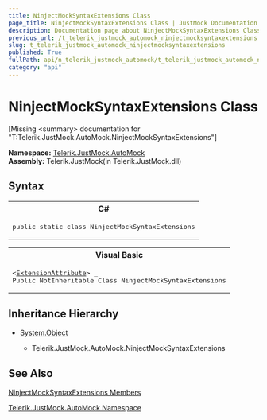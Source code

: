 ```yaml
---
title: NinjectMockSyntaxExtensions Class
page_title: NinjectMockSyntaxExtensions Class | JustMock Documentation
description: Documentation page about NinjectMockSyntaxExtensions Class.
previous_url: /t_telerik_justmock_automock_ninjectmocksyntaxextensions.html
slug: t_telerik_justmock_automock_ninjectmocksyntaxextensions
published: True
fullPath: api/n_telerik_justmock_automock/t_telerik_justmock_automock_ninjectmocksyntaxextensions/t_telerik_justmock_automock_ninjectmocksyntaxextensions
category: "api"
---
```


# NinjectMockSyntaxExtensions Class




[Missing &lt;summary&gt; documentation for "T:Telerik.JustMock.AutoMock.NinjectMockSyntaxExtensions"]



 **Namespace:**  [Telerik.JustMock.AutoMock](n_telerik_justmock_automock) <br> **Assembly:** Telerik.JustMock(in Telerik.JustMock.dll)
## Syntax


<div id="syntaxCodeBlocks" class="code"><span codeLanguage="CSharp"><table><tr><th>C#</th></tr><tr><td><pre xml:space="preserve"><span class="keyword">public</span> <span class="keyword">static</span> <span class="keyword">class</span> <span class="identifier">NinjectMockSyntaxExtensions</span></pre></td></tr></table></span><span codeLanguage="VisualBasicDeclaration"><table><tr><th>Visual Basic</th></tr><tr><td><pre xml:space="preserve">&lt;<a href="https://msdn2.microsoft.com/en-us/library/bb504090" target="_blank">ExtensionAttribute</a>&gt; _
<span class="keyword">Public</span> <span class="keyword">NotInheritable</span> <span class="keyword">Class</span> <span class="identifier">NinjectMockSyntaxExtensions</span></pre></td></tr></table></span></div>


## Inheritance Hierarchy


* [System.Object](e5kfa45b)

    * Telerik.JustMock.AutoMock.NinjectMockSyntaxExtensions


## See Also



 [NinjectMockSyntaxExtensions Members](allmembers_t_telerik_justmock_automock_ninjectmocksyntaxextensions) 

 [Telerik.JustMock.AutoMock Namespace](n_telerik_justmock_automock) 



